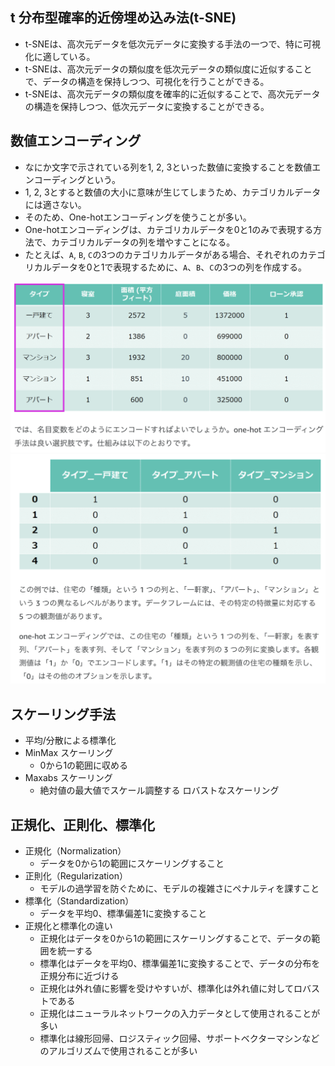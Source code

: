 ## t 分布型確率的近傍埋め込み法(t-SNE)
- t-SNEは、高次元データを低次元データに変換する手法の一つで、特に可視化に適している。
- t-SNEは、高次元データの類似度を低次元データの類似度に近似することで、データの構造を保持しつつ、可視化を行うことができる。
- t-SNEは、高次元データの類似度を確率的に近似することで、高次元データの構造を保持しつつ、低次元データに変換することができる。

## 数値エンコーディング
- なにか文字で示されている列を1, 2, 3といった数値に変換することを数値エンコーディングという。
- 1, 2, 3とすると数値の大小に意味が生じてしまうため、カテゴリカルデータには適さない。
- そのため、One-hotエンコーディングを使うことが多い。
- One-hotエンコーディングは、カテゴリカルデータを0と1のみで表現する方法で、カテゴリカルデータの列を増やすことになる。
- たとえば、`A`, `B`, `C`の3つのカテゴリカルデータがある場合、それぞれのカテゴリカルデータを0と1で表現するために、`A`、`B`、`C`の3つの列を作成する。

![table](<images/スクリーンショット 2025-02-10 10.15.26.png>)
![one-hot encoding](<images/スクリーンショット 2025-02-10 10.15.33.png>)

## スケーリング手法
- 平均/分散による標準化
- MinMax スケーリング
  - 0から1の範囲に収める
- Maxabs スケーリング
  - 絶対値の最大値でスケール調整する 
ロバストなスケーリング

## 正規化、正則化、標準化
- 正規化（Normalization）
  - データを0から1の範囲にスケーリングすること
- 正則化（Regularization）
  - モデルの過学習を防ぐために、モデルの複雑さにペナルティを課すこと
- 標準化（Standardization）
  - データを平均0、標準偏差1に変換すること
- 正規化と標準化の違い
  - 正規化はデータを0から1の範囲にスケーリングすることで、データの範囲を統一する
  - 標準化はデータを平均0、標準偏差1に変換することで、データの分布を正規分布に近づける
  - 正規化は外れ値に影響を受けやすいが、標準化は外れ値に対してロバストである
  - 正規化はニューラルネットワークの入力データとして使用されることが多い
  - 標準化は線形回帰、ロジスティック回帰、サポートベクターマシンなどのアルゴリズムで使用されることが多い